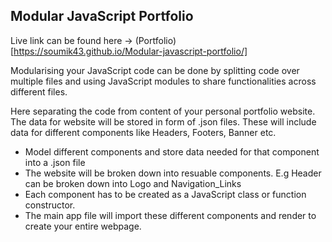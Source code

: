 ## Modular JavaScript Portfolio

Live link can be found here -> (Portfolio)[https://soumik43.github.io/Modular-javascript-portfolio/]

Modularising your JavaScript code can be done by splitting code over multiple files and using JavaScript modules to share functionalities across different files.

Here separating the code from content of your personal portfolio website. The data for website will be stored in form of .json files.
These will include data for different components like Headers, Footers, Banner etc.

- Model different components and store data needed for that component into a .json file
- The website will be broken down into resuable components.
    E.g Header can be broken down into Logo and Navigation_Links
- Each component has to be created as a JavaScript class or function constructor.
- The main app file will import these different components and render to create your entire webpage.

